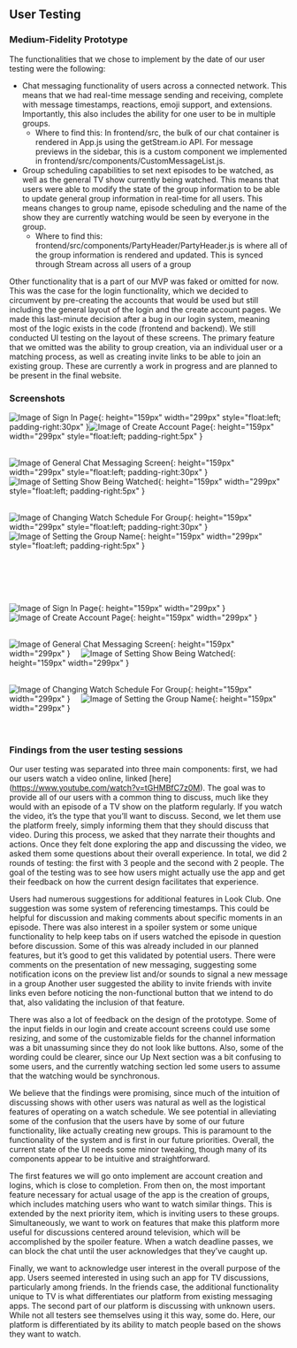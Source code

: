 ## User Testing

### Medium-Fidelity Prototype
The functionalities that we chose to implement by the date of our user testing were the following:
- Chat messaging functionality of users across a connected network. This means that we had real-time message sending and receiving, complete with message timestamps, reactions, emoji support, and extensions. Importantly, this also includes the ability for one user to be in multiple groups.
    - Where to find this: In frontend/src, the bulk of our chat container is rendered in App.js using the getStream.io API. For message previews in the sidebar, this is a custom component we implemented in frontend/src/components/CustomMessageList.js.
- Group scheduling capabilities to set next episodes to be watched, as well as the general TV show currently being watched. This means that users were able to modify the state of the group information to be able to update general group information in real-time for all users. This means changes to group name, episode scheduling and the name of the show they are currently watching would be seen by everyone in the group.  
    - Where to find this: frontend/src/components/PartyHeader/PartyHeader.js is where all of the group information is rendered and updated. This is synced through Stream across all users of a group

Other functionality that is a part of our MVP was faked or omitted for now. This was the case for the login functionality, which we decided to circumvent by pre-creating the accounts that would be used but still including the general layout of the login and the create account pages. We made this last-minute decision after a bug in our login system, meaning most of the logic exists in the code (frontend and backend). We still conducted UI testing on the layout of these screens. The primary feature that we omitted was the ability to group creation, via an individual user or a matching process, as well as creating invite links to be able to join an existing group. These are currently a work in progress and are planned to be present in the final website.

### Screenshots
![Image of Sign In Page](/Vitamin-CS/images/g6/image1.jpg){: height="159px" width="299px" style="float:left; padding-right:30px" }![Image of Create Account Page](/Vitamin-CS/images/g6/image2.jpg){: height="159px" width="299px" style="float:left; padding-right:5px" }<br><br>

![Image of General Chat Messaging Screen](/Vitamin-CS/images/g6/image3.jpg){: height="159px" width="299px" style="float:left; padding-right:30px" }![Image of Setting Show Being Watched](/Vitamin-CS/images/g6/image4.jpg){: height="159px" width="299px" style="float:left; padding-right:5px" }<br><br>

![Image of Changing Watch Schedule For Group](/Vitamin-CS/images/g6/image5.jpg){: height="159px" width="299px" style="float:left; padding-right:30px" }![Image of Setting the Group Name](/Vitamin-CS/images/g6/image6.jpg){: height="159px" width="299px" style="float:left; padding-right:5px" }<br><br><br>

<br><br>

![Image of Sign In Page](/Vitamin-CS/images/g6/image1.jpg){: height="159px" width="299px" }&nbsp;&nbsp;&nbsp;&nbsp;&nbsp;![Image of Create Account Page](/Vitamin-CS/images/g6/image2.jpg){: height="159px" width="299px" }<br><br>

![Image of General Chat Messaging Screen](/Vitamin-CS/images/g6/image3.jpg){: height="159px" width="299px" }&nbsp;&nbsp;&nbsp;&nbsp;&nbsp;![Image of Setting Show Being Watched](/Vitamin-CS/images/g6/image4.jpg){: height="159px" width="299px" }<br><br>

![Image of Changing Watch Schedule For Group](/Vitamin-CS/images/g6/image5.jpg){: height="159px" width="299px" }&nbsp;&nbsp;&nbsp;&nbsp;&nbsp;![Image of Setting the Group Name](/Vitamin-CS/images/g6/image6.jpg){: height="159px" width="299px" }<br><br><br>

### Findings from the user testing sessions
Our user testing was separated into three main components: first, we had our users watch a video online, linked [here] (https://www.youtube.com/watch?v=tGHMBfC7z0M). The goal was to provide all of our users with a common thing to discuss, much like they would with an episode of a TV show on the platform regularly. If you watch the video, it’s the type that you’ll want to discuss. Second, we let them use the platform freely, simply informing them that they should discuss that video. During this process, we asked that they narrate their thoughts and actions. Once they felt done exploring the app and discussing the video, we asked them some questions about their overall experience. In total, we did 2 rounds of testing: the first with 3 people and the second with 2 people. The goal of the testing was to see how users might actually use the app and get their feedback on how the current design facilitates that experience.

Users had numerous suggestions for additional features in Look Club. One suggestion was some system of referencing timestamps. This could be helpful for discussion and making comments about specific moments in an episode. There was also interest in a spoiler system or some unique functionality to help keep tabs on if users watched the episode in question before discussion. Some of this was already included in our planned features, but it’s good to get this validated by potential users. There were comments on the presentation of new messaging, suggesting some notification icons on the preview list and/or sounds to signal a new message in a group Another user suggested the ability to invite friends with invite links even before noticing the non-functional button that we intend to do that, also validating the inclusion of that feature. 

There was also a lot of feedback on the design of the prototype. Some of the input fields in our login and create account screens could use some resizing, and some of the customizable fields for the channel information was a bit unassuming since they do not look like buttons. Also, some of the wording could be clearer, since our Up Next section was a bit confusing to some users, and the currently watching section led some users to assume that the watching would be synchronous. 

We believe that the findings were promising, since much of the intuition of discussing shows with other users was natural as well as the logistical features of operating on a watch schedule. We see potential in alleviating some of the confusion that the users have by some of our future functionality, like actually creating new groups. This is paramount to the functionality of the system and is first in our future priorities. Overall, the current state of the UI needs some minor tweaking, though many of its components appear to be intuitive and straightforward.

The first features we will go onto implement are account creation and logins, which is close to completion. From then on, the most important feature necessary for actual usage of the app is the creation of groups, which includes matching users who want to watch similar things. This is extended by the next priority item, which is inviting users to these groups. Simultaneously, we want to work on features that make this platform more useful for discussions centered around television, which will be accomplished by the spoiler feature. When a watch deadline passes, we can block the chat until the user acknowledges that they’ve caught up.

Finally, we want to acknowledge user interest in the overall purpose of the app. Users seemed interested in using such an app for TV discussions, particularly among friends. In the friends case, the additional functionality unique to TV is what differentiates our platform from existing messaging apps. The second part of our platform is discussing with unknown users. While not all testers see themselves using it this way, some do. Here, our platform is differentiated by its ability to match people based on the shows they want to watch.